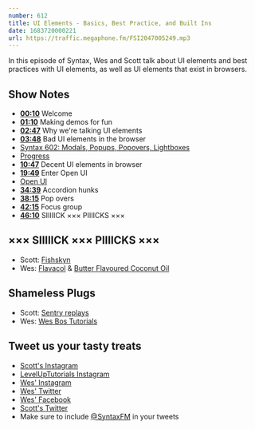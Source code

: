 ```yaml
---
number: 612
title: UI Elements - Basics, Best Practice, and Built Ins
date: 1683720000221
url: https://traffic.megaphone.fm/FSI2047005249.mp3
---
```


In this episode of Syntax, Wes and Scott talk about UI elements and best practices with UI elements, as well as UI elements that exist in browsers.

## Show Notes

* **[00:10](#t=00:10)** Welcome
* **[01:10](#t=01:10)** Making demos for fun
* **[02:47](#t=02:47)** Why we're talking UI elements
* **[03:48](#t=03:48)** Bad UI elements in the browser
* [Syntax 602: Modals, Popups, Popovers, Lightboxes](https://syntax.fm/show/602/modals-popups-popovers-lightboxes)
* [Progress](https://developer.mozilla.org/en-US/docs/Web/HTML/Element/meter)
* **[10:47](#t=10:47)** Decent UI elements in browser
* **[19:49](#t=19:49)** Enter Open UI
* [Open UI](https://open-ui.org/)
* **[34:39](#t=34:39)** Accordion hunks
* **[38:15](#t=38:15)** Pop overs
* **[42:15](#t=42:15)** Focus group
* **[46:10](#t=46:10)** SIIIIICK ××× PIIIICKS ×××

## ××× SIIIIICK ××× PIIIICKS ×××

* Scott: [Fishskyn](https://fishskyn.com/)
* Wes: [Flavacol](https://amzn.to/3Arvkzg) & [Butter Flavoured Coconut Oil](https://amzn.to/40PNBBn)

## Shameless Plugs

* Scott: [Sentry replays](https://sentry.io/)
* Wes: [Wes Bos Tutorials](https://wesbos.com/courses)

## Tweet us your tasty treats

* [Scott's Instagram](https://www.instagram.com/stolinski/)
* [LevelUpTutorials Instagram](https://www.instagram.com/LevelUpTutorials/)
* [Wes' Instagram](https://www.instagram.com/wesbos/)
* [Wes' Twitter](https://twitter.com/wesbos)
* [Wes' Facebook](https://www.facebook.com/wesbos.developer)
* [Scott's Twitter](https://twitter.com/stolinski)
* Make sure to include [@SyntaxFM](https://twitter.com/SyntaxFM) in your tweets
